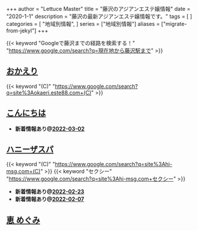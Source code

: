 +++
author = "Lettuce Master"
title = "藤沢のアジアンエステ嬢情報"
date = "2020-1-1"
description = "藤沢の最新アジアンエステ嬢情報です。"
tags = [
]
categories = [
    "地域別情報",
]
series = ["地域別情報"]
aliases = ["migrate-from-jekyl"]
+++

{{< keyword "Googleで藤沢までの経路を検索する！" "https://www.google.com/search?q=現在地から藤沢駅まで" >}}

## [おかえり](http://okaeri.este88.com/)
{{< keyword "(C)" "https://www.google.com/search?q=site%3Aokaeri.este88.com+(C)" >}} 

## [こんにちは](http://nurse.esnavi.work/)


- **新着情報あり@[2022-03-02](/post/2022-03-02)**
## [ハニーザスパ](http://hi-msg.com/honeythespa/)
{{< keyword "(C)" "https://www.google.com/search?q=site%3Ahi-msg.com+(C)" >}} {{< keyword "セクシー" "https://www.google.com/search?q=site%3Ahi-msg.com+セクシー" >}} 

- **新着情報あり@[2022-02-23](/post/2022-02-23)**
- **新着情報あり@[2022-02-07](/post/2022-02-07)**
## [恵 めぐみ](http://megumi-est.xyz/)


